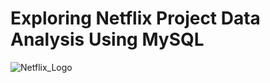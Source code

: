 # Exploring Netflix Project Data Analysis Using MySQL
![Netflix_Logo](https://images.app.goo.gl/UmM2DkjcnJrnwVPC6)



